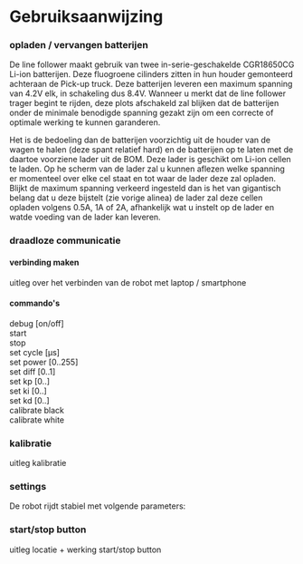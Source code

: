 # Gebruiksaanwijzing

### opladen / vervangen batterijen
De line follower maakt gebruik van twee in-serie-geschakelde CGR18650CG Li-ion batterijen. Deze fluogroene cilinders zitten in hun houder gemonteerd achteraan de Pick-up truck. Deze batterijen leveren een maximum spanning van 4.2V elk, in schakeling dus 8.4V. Wanneer u merkt dat de line follower trager begint te rijden, deze plots afschakeld zal blijken dat de batterijen onder de minimale benodigde spanning gezakt zijn om een correcte of optimale werking te kunnen garanderen.
<br />

Het is de bedoeling dan de batterijen voorzichtig uit de houder van de wagen te halen (deze spant relatief hard) en de batterijen op te laten met de daartoe voorziene lader uit de BOM. Deze lader is geschikt om Li-ion cellen te laden. Op he scherm van de lader zal u kunnen aflezen welke spanning er momenteel over elke cel staat en tot waar de lader deze zal opladen. Blijkt de maximum spanning verkeerd ingesteld dan is het van gigantisch belang dat u deze bijstelt (zie vorige alinea) de lader zal deze cellen opladen volgens 0.5A, 1A of 2A, afhankelijk wat u instelt op de lader en watde voeding van de lader kan leveren. 
<br />

### draadloze communicatie
#### verbinding maken
uitleg over het verbinden van de robot met laptop / smartphone

#### commando's
debug [on/off]  
start  
stop  
set cycle [µs]  
set power [0..255]  
set diff [0..1]  
set kp [0..]  
set ki [0..]  
set kd [0..]  
calibrate black  
calibrate white  

### kalibratie
uitleg kalibratie  

### settings
De robot rijdt stabiel met volgende parameters:  

### start/stop button
uitleg locatie + werking start/stop button
